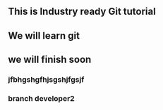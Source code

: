 ## This is Industry ready Git tutorial

## We will learn git
## we will finish soon

### jfbhgshgfhjsgshjfgsjf
### branch developer2